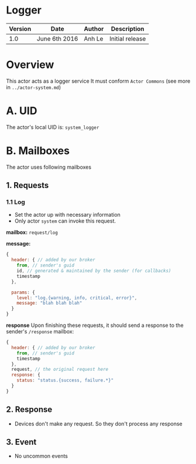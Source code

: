Logger
===================

Version | Date          | Author | Description
------- | ------------- | ------ | ---------------
1.0     | June 6th 2016 | Anh Le | Initial release

# Overview
This actor acts as a logger service
It must conform `Actor Commons` (see more in `../actor-system.md`)

# A. UID
The actor's local UID is: `system_logger`

# B. Mailboxes
The actor uses following mailboxes

## 1. Requests
### 1.1 Log
- Set the actor up with necessary information
- Only actor `system` can invoke this request.

**mailbox:** `request/log`

**message:**

```javascript
{
  header: { // added by our broker
    from, // sender's guid
    id, // generated & maintained by the sender (for callbacks)
    timestamp
  },

  params: {
    level: "log.{warning, info, critical, error}",
    message: "blah blah blah"
  }
}
```

**response** Upon finishing these requests, it should send a response to the sender's `/response` mailbox:

```js
{
  header: { // added by our broker
    from, // sender's guid
    timestamp
  },
  request, // the original request here
  response: {
    status: "status.{success, failure.*}"
  }
}
```


## 2. Response
- Devices don't make any request. So they don't process any response

## 3. Event
- No uncommon events

